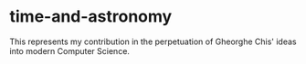 # time-and-astronomy

This represents my contribution in the perpetuation of Gheorghe Chis' ideas into modern Computer Science.
